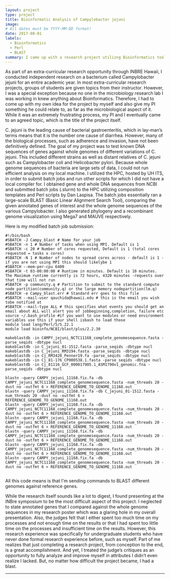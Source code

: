 ```yaml
---
layout: project
type: project
title: Bioinformatic Analysis of Campylobacter jejuni
image:
# All dates must be YYYY-MM-DD format!
date: 2017-08-01
labels:
  - Bioinformatics
  - Perl
  - BLAST
summary: I came up with a research project utilizng Bioinformatics tools.
---
```

  As part of an extra-curricular research opportunity through INBRE Hawaii, I conducted independent research on a bacterium called Campylobacter jejuni for an entire academic year. In most extra-curricular research projects, groups of students are given topics from their instructor. However, I was a special exception because no one in the microbiology research lab I was working in knew anything about Bioinformatics. Therefore, I had to come up with my own idea for the project by myself and also give my PI something he could relate to, as far as the microbiological aspect of it. While it was an extremely frustrating process, my PI and I eventually came to an agreed topic, which is the title of the project itself.

   C. jejuni is the leading cause of bacterial gastroenteritis, which in lay-man’s terms means that it is the number one cause of diarrhea. However, many of the biological processes, such as adherence and invasion, have not been definitively defined. The goal of my project was to test known DNA sequences of genes against whole genomes of different variations of C. jejuni. This included different strains as well as distant relatives of C. jejuni such as Campylobacter coli and Helicobacter pylori. Because whole genome sequences of bacteria are large sets of data, I could not run efficient analysis on my local machine. I utilized the HPC, hosted by UH ITS, in order to submit batch jobs and run other scripts for which I did not have a local compiler for. I obtained gene and whole DNA sequences from NCBI and submitted batch jobs (.slurm) to the HPC utilizing composition templates and Perl scripts by Dan Laspisa. The batch jobs essentially ran a large-scale BLAST (Basic Linear Alignment Search Tool), comparing the given annotated genes of interest and the whole genome sequences of the various Campylobacter. I also generated phylogeny and a recombinant genome visualization using Mega7 and MAUVE respectively. 
   
 Here is my modified batch job submission:
 ```
 #!/bin/bash
#SBATCH -J Campy_blast # Name for your job
#SBATCH -n 1 # Number of tasks when using MPI. Default is 1
#SBATCH -c 20 # Number of cores requested, Default is 1 (total cores requested = tasks x cores)
#SBATCH -N 1 # Number of nodes to spread cores across - default is 1 - if you are not using MPI this should likelybe 1
#SBATCH --mem-per-cpu 6400 
#SBATCH -t 03-00:00:00 # Runtime in minutes. Default is 10 minutes. The Maximum runtime currently is 72 hours, 4320 minutes -requests over that time will not run
#SBATCH -p community.q # Partition to submit to the standard compute node partition(community.q) or the large memory nodepartition(lm.q)
#SBATCH -e Campy_blast.err # Standard err goes to this file
#SBATCH --mail-user qauchida@hawaii.edu # this is the email you wish tobe notified at
#SBATCH --mail-type ALL # this specifies what events you should get an email about ALL will alert you of jobbeginning,completion, failure etc
source ~/.bash_profile #if you want to use modules or need environment variables use this if your shell isbash to load those
module load lang/Perl/5/5.22.1
module load bioinfo/NCBI/blast/plus/2.2.30

makeblastdb -in CAMPY_jejuni_NCTC11168_complete_genomesequence.fasta -parse_seqids -dbtype nucl
makeblastdb -in C_jejuni_01-1512.fasta -parse_seqids -dbtype nucl
makeblastdb -in C_jejuni_RM3194.fasta -parse_seqids -dbtype nucl
makeblastdb -in Cj_RM3420_Penner19.fa -parse_seqids -dbtype nucl
makeblastdb -in Cj_81-176_CP000538.1.fasta -parse_seqids -dbtype nucl
makeblastdb -in Cj_81116_GCF_000017905.1_ASM1790v1_genomic.fna -parse_seqids -dbtype nucl

blastn -query CAMPY_jejuni_11168.fix.fa -db CAMPY_jejuni_NCTC11168_complete_genomesequence.fasta -num_threads 20 -dust no -outfmt 6 > REFERENCE_GENOME_TO_GENOME_11168.out
blastn -query CAMPY_jejuni_11168.fix.fa -db C_jejuni_01-1512.fasta -num_threads 20 -dust no -outfmt 6 > REFERENCE_GENOME_TO_GENOME_11168.out
blastn -query CAMPY_jejuni_11168.fix.fa -db CAMPY_jejuni_NCTC11168_complete_genomesequence.fasta -num_threads 20 -dust no -outfmt 6 > REFERENCE_GENOME_TO_GENOME_11168.out
blastn -query CAMPY_jejuni_11168.fix.fa -db CAMPY_jejuni_NCTC11168_complete_genomesequence.fasta -num_threads 20 -dust no -outfmt 6 > REFERENCE_GENOME_TO_GENOME_11168.out
blastn -query CAMPY_jejuni_11168.fix.fa -db CAMPY_jejuni_NCTC11168_complete_genomesequence.fasta -num_threads 20 -dust no -outfmt 6 > REFERENCE_GENOME_TO_GENOME_11168.out
blastn -query CAMPY_jejuni_11168.fix.fa -db CAMPY_jejuni_NCTC11168_complete_genomesequence.fasta -num_threads 20 -dust no -outfmt 6 > REFERENCE_GENOME_TO_GENOME_11168.out
blastn -query CAMPY_jejuni_11168.fix.fa -db CAMPY_jejuni_NCTC11168_complete_genomesequence.fasta -num_threads 20 -dust no -outfmt 6 > REFERENCE_GENOME_TO_GENOME_11168.out


 ```
 All this code means is that I'm sending commands to BLAST different genomes against reference genes.
 
   While the research itself sounds like a lot to digest, I found presenting at the INBre symposium to be the most difficult aspect of this project. I neglected to state annotated genes that I compared against the whole genome sequences in my research poster which was a glaring hole in my overall presentation. Also, the judges felt that I either spent too much time on my processes and not enough time on the results or that I had spent too little time on the processes and insufficient time on the results. However, this research experience was specifically for undergraduate students who have never done formal research experience before, such as myself. Part of me realizes that just completing a research project, from conception to the end, is a great accomplishment. And yet, I treated the judge’s critiques as an opportunity to fully analyze and improve myself in attributes I didn’t even realize I lacked. But, no matter how difficult the project became, I had a blast.

---




